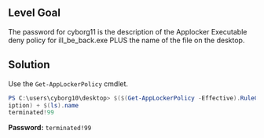 ## Level Goal
The password for cyborg11 is the description of the Applocker Executable deny policy for ill_be_back.exe PLUS the name of the file on the desktop.

## Solution
Use the <code>Get-AppLockerPolicy</code> cmdlet.
```powershell
PS C:\users\cyborg10\desktop> $($(Get-AppLockerPolicy -Effective).RuleCollections.Descr
iption) + $(ls).name                                                                   
terminated!99                                                                         
```
<strong>Password:</strong> <code>terminated!99</code>
